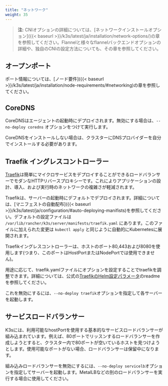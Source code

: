 ```yaml
---
title: "ネットワーク"
weight: 35
---
```


>**注:** CNIオプションの詳細については、[ネットワークインストールオプション]({{< baseurl >}}/k3s/latest/ja/installation/network-options/)の章を参照してください。Flannelと様々なflannelバックエンドオプションの詳細や、独自のCNIの設定方法についても、その章を参照してください。

オープンポート
----------
ポート情報については、[ノード要件]({{< baseurl >}}/k3s/latest/ja/installation/node-requirements/#networking)の章を参照してください。

CoreDNS
-------

CoreDNSはエージェントの起動時にデプロイされます。無効にする場合は、`--no-deploy coredns` オプションをつけて実行します。

CoreDNSをインストールしない場合は、クラスターにDNSプロバイダーを自分でインストールする必要があります。

Traefik イングレスコントローラー
--------------------------

[Traefik](https://traefik.io/)は簡単にマイクロサービスをデプロイすることができるロードバランサーでモダンなHTTPリバースプロキシーです。これによりアプリケーションの設計、導入、および実行時のネットワークの複雑さが軽減されます。

Traefikは、サーバーの起動時にデフォルトでデプロイされます。詳細については、[マニフェストの自動配布]({{< baseurl >}}/k3s/latest/ja/configuration/#auto-deploying-manifists)を参照してください。デフォルトの設定ファイルは `/var/lib/rancher/k3s/server/manifests/traefik.yaml` にあります。このファイルに加えられた変更は `kubectl apply` と同じように自動的にKubernetesに展開されます。

Traefikイングレスコントローラーは、ホストのポート80,443および8080を使用します(つまり、このポートはHostPortまたはNodePortでは使用できません)。

用途に応じて、traefik.yamlファイルにオプションを設定することでtraefikを調整できます。詳細については、公式の[TraefikのHelm設定パラメータ](https://github.com/helm/charts/tree/master/stable/traefik#configuration)のreadmeを参照してください。

これを無効にするには、`--no-deploy traefik`オプションを指定して各サーバーを起動します。

サービスロードバランサー
---------------------

K3sには、利用可能なhostPortを使用する基本的なサービスロードバランサーが組み込まれています。例えば、80ポートでリッスンするロードバランサーを作成しようとすると、クラスター内で80ポートが空いているホストを見つけようとします。使用可能なポートがない場合、ロードバランサーは保留中になります。

組み込みロードバランサーを無効にするには、`--no-deploy servicelb`オプションを指定してサーバーを起動します。MetalLBなどの別のロードバランサーを実行する場合に使用してください。
